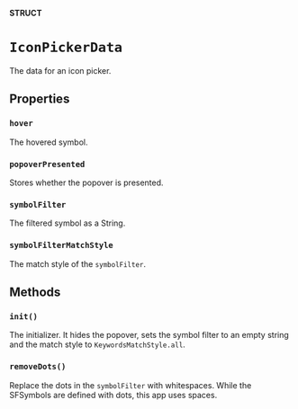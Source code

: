 **STRUCT**

# `IconPickerData`

The data for an icon picker.

## Properties
### `hover`

The hovered symbol.

### `popoverPresented`

Stores whether the popover is presented.

### `symbolFilter`

The filtered symbol as a String.

### `symbolFilterMatchStyle`

The match style of the ``symbolFilter``.

## Methods
### `init()`

The initializer.
It hides the popover, sets the symbol filter to an empty string
and the match style to ``KeywordsMatchStyle.all``.

### `removeDots()`

Replace the dots in the ``symbolFilter`` with whitespaces.
While the SFSymbols are defined with dots, this app uses spaces.
